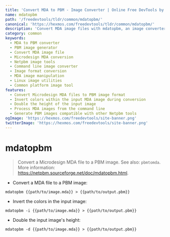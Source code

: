 ```yaml
---
title: 'Convert MDA to PBM - Image Converter | Online Free DevTools by Hexmos'
name: mdatopbm
path: '/freedevtools/tldr/common/mdatopbm/'
canonical: 'https://hexmos.com/freedevtools/tldr/common/mdatopbm/'
description: 'Convert MDA image files with mdatopbm, an image converter. Easily convert and manipulate image formats. Free online tool, no registration required.'
category: common
keywords:
  - MDA to PBM converter
  - PBM image generator
  - Convert MDA image file
  - Microdesign MDA conversion
  - Netpbm image tools
  - Command line image converter
  - Image format conversion
  - MDA image manipulation
  - Linux image utilities
  - Common platform image tool
features:
  - Convert Microdesign MDA files to PBM image format
  - Invert colors within the input MDA image during conversion
  - Double the height of the input image
  - Process MDA images from the command line
  - Generate PBM images compatible with other Netpbm tools
ogImage: 'https://hexmos.com/freedevtools/site-banner.png'
twitterImage: 'https://hexmos.com/freedevtools/site-banner.png'
---
```


# mdatopbm

> Convert a Microdesign MDA file to a PBM image.
> See also: `pbmtomda`.
> More information: <https://netpbm.sourceforge.net/doc/mdatopbm.html>.

- Convert a MDA file to a PBM image:

`mdatopbm {{path/to/image.mda}} > {{path/to/output.pbm}}`

- Invert the colors in the input image:

`mdatopbm -i {{path/to/image.mda}} > {{path/to/output.pbm}}`

- Double the input image's height:

`mdatopbm -d {{path/to/image.mda}} > {{path/to/output.pbm}}`
